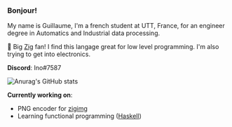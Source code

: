 ### Bonjour!

<!--
**Guigui220D/Guigui220D** is a ✨ _special_ ✨ repository because its `README.md` (this file) appears on your GitHub profile.
-->

My name is Guillaume, I'm a french student at UTT, France, for an engineer degree in Automatics and Industrial data processing.

🌱 Big [Zig](https://ziglang.org/) fan! I find this langage great for low level programming. I'm also trying to get into electronics.

**Discord**: Ino#7587

![Anurag's GitHub stats](https://github-readme-stats.vercel.app/api?username=Guigui220D&theme=radical&show_icons=true)

**Currently working on**: 
- PNG encoder for [zigimg](https://github.com/zigimg/zigimg)
- Learning functional programming ([Haskell](https://www.haskell.org/))
